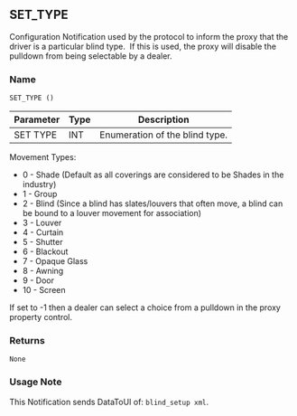 ## SET\_TYPE

Configuration Notification used by the protocol to inform the proxy that the driver is a particular blind type.  If this is used, the proxy will disable the pulldown from being selectable by a dealer.

### Name

`SET_TYPE ()`


| Parameter | Type | Description                    |
| --------- | ---- | ------------------------------ |
| SET  TYPE | INT  | Enumeration of the blind type. |

Movement Types:

- 0 - Shade (Default as all coverings are considered to be Shades in the industry)
- 1 - Group
- 2 - Blind (Since a blind has slates/louvers that often move, a blind can be bound to a louver movement for association)
- 3 - Louver
- 4 - Curtain
- 5 - Shutter
- 6 - Blackout
- 7 - Opaque Glass
- 8 - Awning
- 9 - Door
- 10 - Screen

If set to -1 then a dealer can select a choice from a pulldown in the proxy property control.


### Returns

`None`


### Usage Note

 This Notification sends DataToUI of: `blind_setup xml`.